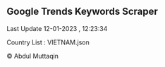 

## Google Trends Keywords Scraper 
 
Last Update 12-01-2023 , 12:23:34

Country List :
VIETNAM.json



© Abdul Muttaqin 
